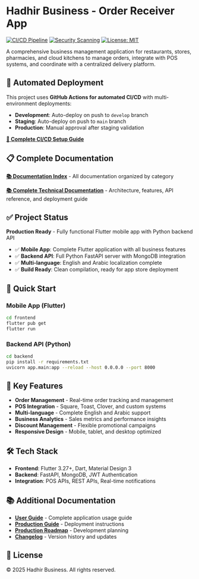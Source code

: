 # Hadhir Business - Order Receiver App

[![CI/CD Pipeline](https://github.com/YOUR_USERNAME/order-receiver-app-2/actions/workflows/ci-cd.yml/badge.svg)](https://github.com/YOUR_USERNAME/order-receiver-app-2/actions/workflows/ci-cd.yml)
[![Security Scanning](https://github.com/YOUR_USERNAME/order-receiver-app-2/actions/workflows/security.yml/badge.svg)](https://github.com/YOUR_USERNAME/order-receiver-app-2/actions/workflows/security.yml)
[![License: MIT](https://img.shields.io/badge/License-MIT-yellow.svg)](https://opensource.org/licenses/MIT)

A comprehensive business management application for restaurants, stores, pharmacies, and cloud kitchens to manage orders, integrate with POS systems, and coordinate with a centralized delivery platform.

## 🔄 Automated Deployment

This project uses **GitHub Actions for automated CI/CD** with multi-environment deployments:

- **Development**: Auto-deploy on push to `develop` branch
- **Staging**: Auto-deploy on push to `main` branch  
- **Production**: Manual approval after staging validation

**[📖 Complete CI/CD Setup Guide](./.github/README.md)**

## 📋 Complete Documentation

**[📚 Documentation Index](./DOCS_INDEX.md)** - All documentation organized by category

**[📚 Complete Technical Documentation](./DOCUMENTATION.md)** - Architecture, features, API reference, and deployment guide

## ✅ Project Status

**Production Ready** - Fully functional Flutter mobile app with Python backend API

- ✅ **Mobile App**: Complete Flutter application with all business features
- ✅ **Backend API**: Full Python FastAPI server with MongoDB integration
- ✅ **Multi-language**: English and Arabic localization complete
- ✅ **Build Ready**: Clean compilation, ready for app store deployment

## 🚀 Quick Start

### Mobile App (Flutter)

```bash
cd frontend
flutter pub get
flutter run
```

### Backend API (Python)

```bash
cd backend
pip install -r requirements.txt
uvicorn app.main:app --reload --host 0.0.0.0 --port 8000
```

## 📱 Key Features

- **Order Management** - Real-time order tracking and management
- **POS Integration** - Square, Toast, Clover, and custom systems
- **Multi-language** - Complete English and Arabic support
- **Business Analytics** - Sales metrics and performance insights
- **Discount Management** - Flexible promotional campaigns
- **Responsive Design** - Mobile, tablet, and desktop optimized

## 🛠️ Tech Stack

- **Frontend**: Flutter 3.27+, Dart, Material Design 3
- **Backend**: FastAPI, MongoDB, JWT Authentication
- **Integration**: POS APIs, REST APIs, Real-time notifications

## 📚 Additional Documentation

- **[User Guide](./USER_GUIDE.md)** - Complete application usage guide
- **[Production Guide](./PRODUCTION_IMPLEMENTATION_GUIDE.md)** - Deployment instructions
- **[Production Roadmap](./PRODUCTION_ROADMAP.md)** - Development planning
- **[Changelog](./CHANGELOG.md)** - Version history and updates

## 📄 License

© 2025 Hadhir Business. All rights reserved.
